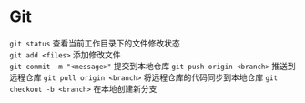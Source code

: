 # Git

`git status` 查看当前工作目录下的文件修改状态
<br>
`git add <files>` 添加修改文件
<br>
`git commit -m "<message>"` 提交到本地仓库
`git push origin <branch>` 推送到远程仓库
`git pull origin <branch>` 将远程仓库的代码同步到本地仓库
`git checkout -b <branch>` 在本地创建新分支
